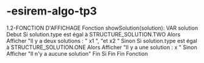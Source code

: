 # -esirem-algo-tp3
1.2-FONCTION D'AFFICHAGE
Fonction showSolution(solution):
    VAR solution 
    Debut 
       Si solution.type est égal à STRUCTURE_SOLUTION.TWO Alors
          Afficher "Il y a deux solutions : " x1 ", "et x2 "
          Sinon Si solution.type est égal à STRUCTURE_SOLUTION.ONE Alors
          Afficher "Il y a une solution : x "
       Sinon
          Afficher "Il n'y a aucune solution"
       Fin Si
    Fin 
Fin Fonction
